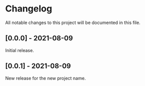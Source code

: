 Changelog
=========

All notable changes to this project will be documented in this file.

[0.0.0] - 2021-08-09
--------------------

Initial release.

[0.0.1] - 2021-08-09
--------------------

New release for the new project name.
